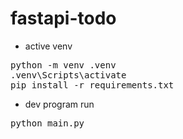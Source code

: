 # fastapi-todo

- active venv
<pre>
python -m venv .venv
.venv\Scripts\activate
pip install -r requirements.txt
</pre>

- dev program run
<pre>
python main.py
</pre

